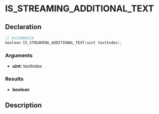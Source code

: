 # IS_STREAMING_ADDITIONAL_TEXT

## Declaration
```cpp
// 0x23B00129
boolean IS_STREAMING_ADDITIONAL_TEXT(uint textIndex);
```

### Arguments
- **uint:** textIndex

### Results
- **boolean**

## Description
